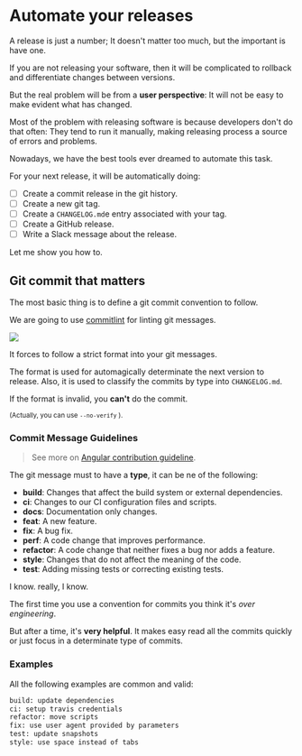 # Automate your releases

A release is just a number; It doesn't matter too much, but the important is have one.

If you are not releasing your software, then it will be complicated to rollback and differentiate changes between versions. 

But the real problem will be from a **user perspective**: It will not be easy to make evident what has changed.

Most of the problem with releasing software is because developers don't do that often: They tend to run it manually, making releasing process a source of errors and problems.

Nowadays, we have the best tools ever dreamed to automate this task.

For your next release, it will be automatically doing:

- [ ] Create a commit release in the git history.
- [ ] Create a new git tag.
- [ ] Create a `CHANGELOG.md`e entry associated with your tag.
- [ ] Create a GitHub release.
- [ ] Write a Slack message about the release.

Let me show you how to.

## Git commit that matters

The most basic thing is to define a git commit convention to follow.

We are going to use [commitlint](https://github.com/marionebl/commitlint) for linting git messages.

![](https://i.imgur.com/nZOE5Vu.png)

It forces to follow a strict format into your git messages.

The format is used for automagically determinate the next version to release. Also, it is used to classify the commits by type into `CHANGELOG.md`.

If the format is invalid, you **can't** do the commit. 

<small>(Actually, you can use `--no-verify` ).</small>

### Commit Message Guidelines

> See more on [Angular contribution guideline](https://github.com/angular/angular/blob/22b96b9/CONTRIBUTING.md#type).

The git message must to have a **type**, it can be ne of the following:

* **build**: Changes that affect the build system or external dependencies.
* **ci**: Changes to our CI configuration files and scripts.
* **docs**: Documentation only changes.
* **feat**: A new feature.
* **fix**: A bug fix.
* **perf**: A code change that improves performance.
* **refactor**: A code change that neither fixes a bug nor adds a feature.
* **style**: Changes that do not affect the meaning of the code.
* **test**: Adding missing tests or correcting existing tests.

I know. really, I know.

The first time you use a convention for commits you think it's *over engineering*. 

But after a time, it's **very helpful**. It makes easy read all the commits quickly or just focus in a determinate type of commits.

### Examples

All the following examples are common and valid:

```bash
build: update dependencies
ci: setup travis credentials
refactor: move scripts
fix: use user agent provided by parameters
test: update snapshots
style: use space instead of tabs
```


